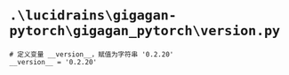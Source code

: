 # `.\lucidrains\gigagan-pytorch\gigagan_pytorch\version.py`

```
# 定义变量 __version__，赋值为字符串 '0.2.20'
__version__ = '0.2.20'
```
